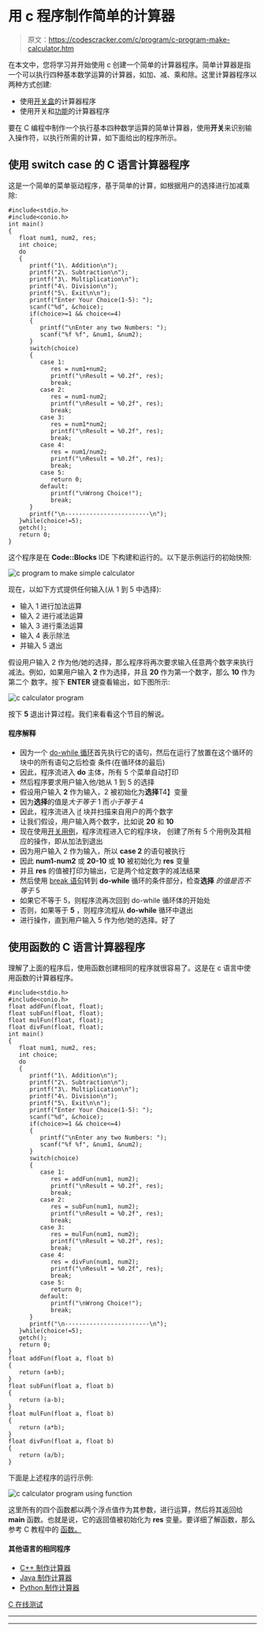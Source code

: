 # 用 c 程序制作简单的计算器

> 原文：<https://codescracker.com/c/program/c-program-make-calculator.htm>

在本文中，您将学习并开始使用 c 创建一个简单的计算器程序。简单计算器是指一个可以执行四种基本数学运算的计算器，如加、减、乘和除。这里计算器程序以两种方式创建:

*   使用[开关盒](/c/c-switch-statement.htm)的计算器程序
*   使用开关和[功能](/c/c-functions.htm)的计算器程序

要在 C 编程中制作一个执行基本四种数学运算的简单计算器，使用**开关**来识别输入操作符，以执行所需的计算，如下面给出的程序所示。

## 使用 switch case 的 C 语言计算器程序

这是一个简单的菜单驱动程序，基于简单的计算，如根据用户的选择进行加减乘除:

```
#include<stdio.h>
#include<conio.h>
int main()
{
   float num1, num2, res;
   int choice;
   do
   {
      printf("1\. Addition\n");
      printf("2\. Subtraction\n");
      printf("3\. Multiplication\n");
      printf("4\. Division\n");
      printf("5\. Exit\n\n");
      printf("Enter Your Choice(1-5): ");
      scanf("%d", &choice);
      if(choice>=1 && choice<=4)
      {
         printf("\nEnter any two Numbers: ");
         scanf("%f %f", &num1, &num2);
      }
      switch(choice)
      {
         case 1:
            res = num1+num2;
            printf("\nResult = %0.2f", res);
            break;
         case 2:
            res = num1-num2;
            printf("\nResult = %0.2f", res);
            break;
         case 3:
            res = num1*num2;
            printf("\nResult = %0.2f", res);
            break;
         case 4:
            res = num1/num2;
            printf("\nResult = %0.2f", res);
            break;
         case 5:
            return 0;
         default:
            printf("\nWrong Choice!");
            break;
      }
      printf("\n------------------------\n");
   }while(choice!=5);
   getch();
   return 0;
}
```

这个程序是在 **Code::Blocks** IDE 下构建和运行的。以下是示例运行的初始快照:

![c program to make simple calculator](img/08d4f2c2469d00c671ce755aaee02992.png)

现在，以如下方式提供任何输入(从 1 到 5 中选择):

*   输入 1 进行加法运算
*   输入 2 进行减法运算
*   输入 3 进行乘法运算
*   输入 4 表示除法
*   并输入 5 退出

假设用户输入 2 作为他/她的选择，那么程序将再次要求输入任意两个数字来执行减法。例如，如果用户输入 **2** 作为选择，并且 **20** 作为第一个数字，那么 **10** 作为第二个 数字。按下 **ENTER** 键查看输出，如下图所示:

![c calculator program](img/15108dfdfb72159e39a538cc7acf3f05.png)

按下 **5** 退出计算过程。我们来看看这个节目的解说。

#### 程序解释

*   因为一个 [do-while 循环](/c/c-do-while-loop.htm)首先执行它的语句，然后在运行了放置在这个循环的块中的所有语句之后检查 条件(在循环体的最后)
*   因此，程序流进入 **do** 主体，所有 5 个菜单自动打印
*   然后程序要求用户输入他/她从 1 到 5 的选择
*   假设用户输入 **2** 作为输入，2 被初始化为**选择**T4】变量
*   因为**选择**的值是*大于等于* 1 而*小于等于* 4
*   因此，程序流进入 [if](/c/c-if-statement.htm) 块并扫描来自用户的两个数字
*   让我们假设，用户输入两个数字，比如说 **20** 和 **10**
*   现在使用[开关用例](/c/c-switch-statement.htm)，程序流程进入它的程序块， 创建了所有 5 个用例及其相应的操作，即从加法到退出
*   因为用户输入 2 作为输入，所以 **case 2** 的语句被执行
*   因此 **num1-num2** 或 **20-10** 或 **10** 被初始化为 **res** 变量
*   并且 **res** 的值被打印为输出，它是两个给定数字的减法结果
*   然后使用 [break 语句](/c/c-break-statement.htm)转到 **do-while** 循环的条件部分，检查**选择** *的值是否不等于* 5
*   如果它不等于 5，则程序流再次回到 do-while 循环体的开始处
*   否则，如果等于 **5** ，则程序流程从 **do-while** 循环中退出
*   进行操作，直到用户输入 5 作为他/她的选择。好了

## 使用函数的 C 语言计算器程序

理解了上面的程序后，使用函数创建相同的程序就很容易了。这是在 c 语言中使用函数的计算器程序。

```
#include<stdio.h>
#include<conio.h>
float addFun(float, float);
float subFun(float, float);
float mulFun(float, float);
float divFun(float, float);
int main()
{
   float num1, num2, res;
   int choice;
   do
   {
      printf("1\. Addition\n");
      printf("2\. Subtraction\n");
      printf("3\. Multiplication\n");
      printf("4\. Division\n");
      printf("5\. Exit\n\n");
      printf("Enter Your Choice(1-5): ");
      scanf("%d", &choice);
      if(choice>=1 && choice<=4)
      {
         printf("\nEnter any two Numbers: ");
         scanf("%f %f", &num1, &num2);
      }
      switch(choice)
      {
         case 1:
            res = addFun(num1, num2);
            printf("\nResult = %0.2f", res);
            break;
         case 2:
            res = subFun(num1, num2);
            printf("\nResult = %0.2f", res);
            break;
         case 3:
            res = mulFun(num1, num2);
            printf("\nResult = %0.2f", res);
            break;
         case 4:
            res = divFun(num1, num2);
            printf("\nResult = %0.2f", res);
            break;
         case 5:
            return 0;
         default:
            printf("\nWrong Choice!");
            break;
      }
      printf("\n------------------------\n");
   }while(choice!=5);
   getch();
   return 0;
}
float addFun(float a, float b)
{
   return (a+b);
}
float subFun(float a, float b)
{
   return (a-b);
}
float mulFun(float a, float b)
{
   return (a*b);
}
float divFun(float a, float b)
{
   return (a/b);
}
```

下面是上述程序的运行示例:

![c calculator program using function](img/ef79bf58715c4ded913e3bf1016bbf86.png)

这里所有的四个函数都以两个浮点值作为其参数，进行运算，然后将其返回给 **main** 函数。也就是说，它的返回值被初始化为 **res** 变量。要详细了解函数，那么参考 C 教程中的 [函数。](/c/c-functions.htm)

#### 其他语言的相同程序

*   [C++ 制作计算器](/cpp/program/cpp-program-make-calculator.htm)
*   [Java 制作计算器](/java/program/java-program-make-calculator.htm)
*   [Python 制作计算器](/python/program/python-program-make-calculator.htm)

[C 在线测试](/exam/showtest.php?subid=2)

* * *

* * *